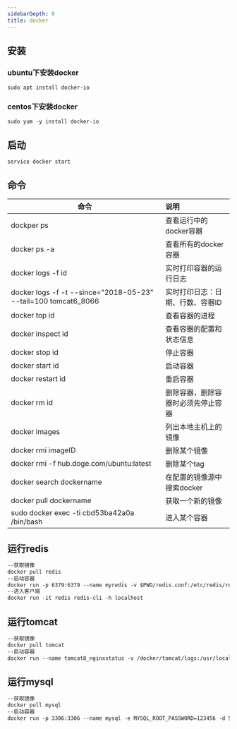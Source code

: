```yaml
---
sidebarDepth: 0
title: docker
---
```


## 安装
### ubuntu下安装docker
<code>sudo apt install docker-io</code>
### centos下安装docker
<code>sudo yum -y install docker-io</code>

## 启动
<code>service docker start</code>

## 命令
| 命令      | 说明     |
| ------------- |:-------------|
| dockper ps      | 查看运行中的docker容器 | 
| docker ps -a	| 查看所有的docker容器 |
| docker logs -f id | 实时打印容器的运行日志 |
| docker logs -f -t --since="2018-05-23" --tail=100 tomcat6_8066 | 实时打印日志：日期、行数、容器ID|
| docker top id | 查看容器的进程|
| docker inspect id	| 查看容器的配置和状态信息|
| docker stop id | 停止容器|
| docker start id| 启动容器 |
| docker restart id| 重启容器 |
| docker rm id | 删除容器，删除容器时必须先停止容器|
| docker images	| 列出本地主机上的镜像 |
| docker rmi imageID | 删除某个镜像|
| docker rmi -f hub.doge.com/ubuntu:latest | 删除某个tag|
| docker search dockername | 在配置的镜像源中搜索docker |
| docker pull dockername | 获取一个新的镜像|
| sudo docker exec -ti cbd53ba42a0a /bin/bash|进入某个容器|

## 运行redis
```markdown
--获取镜像   
docker pull redis    
--启动容器   
docker run -p 6379:6379 --name myredis -v $PWD/redis.conf:/etc/redis/redis.conf -v $PWD/data:/data -d docker.io/redis redis-server /etc/redis/redis.conf --appendonly yes --requirepass "bestlink"
--进入客户端   
docker run -it redis redis-cli -h localhost
```
## 运行tomcat
```markdown
--获取镜像   
docker pull tomcat
--启动容器
docker run --name tomcat8_nginxstatus -v /docker/tomcat/logs:/usr/local/tomcat/logs -v /docker/tomcat/webapps:/usr/local/tomcat/webapps -d -p 80:8080 11df4b40749f   
```
## 运行mysql
```markdown
--获取镜像   
docker pull mysql
--启动容器
docker run -p 3306:3306 --name mysql -e MYSQL_ROOT_PASSWORD=123456 -d 5709795eeffa
```